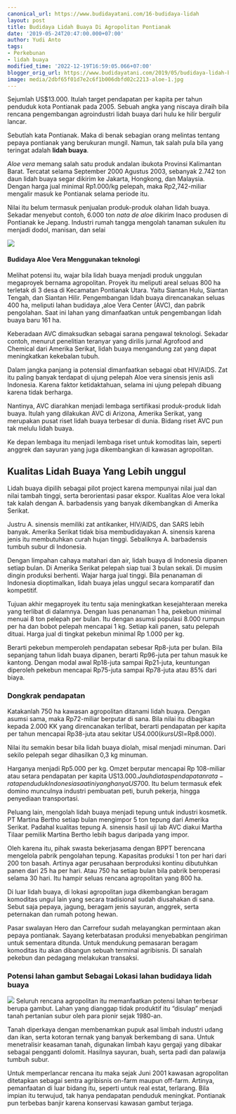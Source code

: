 ```yaml
---
canonical_url: https://www.budidayatani.com/16-budidaya-lidah
layout: post
title: Budidaya Lidah Buaya Di Agropolitan Pontianak
date: '2019-05-24T20:47:00.000+07:00'
author: Yudi Anto
tags:
- Perkebunan
- lidah buaya
modified_time: '2022-12-19T16:59:05.066+07:00'
blogger_orig_url: https://www.budidayatani.com/2019/05/budidaya-lidah-buaya-di-agropolitan.html
image: media/2dbf65f01d7e2c6f1b006dbfd02c2213-aloe-1.jpg
---
```

Sejumlah US$13.000. Itulah target pendapatan per kapita per tahun penduduk kota Pontianak pada 2005. Sebuah angka yang niscaya diraih bila rencana pengembangan agroindustri lidah buaya dari hulu ke hilir bergulir lancar.


Sebutlah kata Pontianak. Maka di benak sebagian orang melintas tentang pepaya pontianak yang berukuran mungil. Namun, tak salah pula bila yang teringat adalah **lidah buaya**.


*Aloe vera* memang salah satu produk andalan ibukota Provinsi Kalimantan Barat. Tercatat selama September 2000 Agustus 2003, sebanyak 2.742 ton daun lidah buaya segar dikirim ke Jakarta, Hongkong, dan Malaysia. Dengan harga jual minimal Rp1.000/kg pelepah, maka Rp2,742-miliar mengalir masuk ke Pontianak selama periode itu.


Nilai itu belum termasuk penjualan produk-produk olahan lidah buaya. Sekadar menyebut contoh, 6.000 ton *nata de aloe* dikirim Inaco produsen di Pontianak ke Jepang. Industri rumah tangga mengolah tanaman sukulen itu menjadi dodol, manisan, dan selai


[![](https://blogger.googleusercontent.com/img/b/R29vZ2xl/AVvXsEi64kMippX7cnob3H9kO4d42rddy13h8PY5QgOzRbR8fPk-ab7hmLALjig7VZ2Gjk5sQ2p-7iPdQkHM_pLBpemU0XcuKLSpmCS36ALIrLlpUfVc30r-2GNAurmSo7_FkVB6mwR9JTRDYTrHryL8bFMU4yOuHGO29tiMyXFpDgdtM-fYL6gBwalaamydoA/s600/aloe-1.jpg)](https://blogger.googleusercontent.com/img/b/R29vZ2xl/AVvXsEi64kMippX7cnob3H9kO4d42rddy13h8PY5QgOzRbR8fPk-ab7hmLALjig7VZ2Gjk5sQ2p-7iPdQkHM_pLBpemU0XcuKLSpmCS36ALIrLlpUfVc30r-2GNAurmSo7_FkVB6mwR9JTRDYTrHryL8bFMU4yOuHGO29tiMyXFpDgdtM-fYL6gBwalaamydoA/s1511/aloe-1.jpg)
#### Budidaya Aloe Vera Menggunakan teknologi


Melihat potensi itu, wajar bila lidah buaya menjadi produk unggulan megaproyek bernama agropolitan. Proyek itu meliputi areal seluas 800 ha terletak di 3 desa di Kecamatan Pontianak Utara. Yaitu Siantan Hulu, Siantan Tengah, dan Siantan Hilir. Pengembangan lidah buaya direncanakan seluas 400 ha, meliputi lahan budidaya ,aloe Vera Center (AVC), dan pabrik pengolahan. Saat ini lahan yang dimanfaatkan untuk pengembangan lidah buaya baru 161 ha.


Keberadaan AVC dimaksudkan sebagai sarana pengawal teknologi. Sekadar contoh, menurut penelitian teranyar yang dirilis jurnal Agrofood and Chemical dari Amerika Serikat, lidah buaya mengandung zat yang dapat meningkatkan kekebalan tubuh.


Dalam jangka panjang ia potensial dimanfaatkan sebagai obat HIV/AIDS. Zat itu paling banyak terdapat di ujung pelepah Aloe vera sinensis jenis asli Indonesia. Karena faktor ketidaktahuan, selama ini ujung pelepah dibuang karena tidak berharga.


Nantinya, AVC diarahkan menjadi lembaga sertifikasi produk-produk lidah buaya. Itulah yang dilakukan AVC di Arizona, Amerika Serikat, yang merupakan pusat riset lidah buaya terbesar di dunia. Bidang riset AVC pun tak melulu lidah buaya.


Ke depan lembaga itu menjadi lembaga riset untuk komoditas lain, seperti anggrek dan sayuran yang juga dikembangkan di kawasan agropolitan.


## Kualitas Lidah Buaya Yang Lebih unggul


Lidah buaya dipilih sebagai pilot project karena mempunyai nilai jual dan nilai tambah tinggi, serta berorientasi pasar ekspor. Kualitas Aloe vera lokal tak kalah dengan A. barbadensis yang banyak dikembangkan di Amerika Serikat.


Justru A. sinensis memiliki zat antikanker, HIV/AIDS, dan SARS lebih banyak. Amerika Serikat tidak bisa membudidayakan A. sinensis karena jenis itu membutuhkan curah hujan tinggi. Sebaliknya A. barbadensis tumbuh subur di Indonesia.


Dengan limpahan cahaya matahari dan air, lidah buaya di Indonesia dipanen setiap bulan. Di Amerika Serikat pelepah siap tuai 3 bulan sekali. Di musim dingin produksi berhenti. Wajar harga jual tinggi. Bila penanaman di Indonesia dioptimalkan, lidah buaya jelas unggul secara komparatif dan kompetitif.


Tujuan akhir megaproyek itu tentu saja meningkatkan kesejahteraan mereka yang terlibat di dalamnya. Dengan luas penanaman 1 ha, pekebun minimal menuai 8 ton pelepah per bulan. Itu dengan asumsi populasi 8.000 rumpun per ha dan bobot pelepah mencapai 1 kg. Setiap kali panen, satu pelepah dituai. Harga jual di tingkat pekebun minimal Rp 1.000 per kg.


Berarti pekebun memperoleh pendapatan sebesar Rp8-juta per bulan. Bila sepanjang tahun lidah buaya dipanen, berarti Rp96-juta per tahun masuk ke kantong. Dengan modal awal Rp18-juta sampai Rp21-juta, keuntungan diperoleh pekebun mencapai Rp75-juta sampai Rp78-juta atau 85% dari biaya.


### Dongkrak pendapatan


Katakanlah 750 ha kawasan agropolitan ditanami lidah buaya. Dengan asumsi sama, maka Rp72-miliar berputar di sana. Bila nilai itu dibagikan kepada 2.000 KK yang direncanakan terlibat, berarti pendapatan per kapita per tahun mencapai Rp38-juta atau sekitar US$4.000 (kurs US$l=Rp8.000).


Nilai itu semakin besar bila lidah buaya diolah, misal menjadi minuman. Dari sekilo pelepah segar dihasilkan 0,3 kg minuman.


Harganya menjadi Rp5.000 per kg. Omzet berputar mencapai Rp 108-miliar atau setara pendapatan per kapita US$13.000. Jauh di atas pendapatan rata-rata penduduk Indonesia saat ini yang hanya US$700. Itu belum termasuk efek domino munculnya industri pembuatan peti, buruh pekerja, hingga penyediaan transportasi.


Peluang lain, mengolah lidah buaya menjadi tepung untuk industri kosmetik. PT Martina Bertho setiap bulan mengimpor 5 ton tepung dari Amerika Serikat. Padahal kualitas tepung A. sinensis hasil uji lab AVC diakui Martha Tilaar pemilik Martina Bertho lebih bagus daripada yang impor.


Oleh karena itu, pihak swasta bekerjasama dengan BPPT berencana mengelola pabrik pengolahan tepung. Kapasitas produksi 1 ton per hari dari 200 ton basah. Artinya agar perusahaan berproduksi kontinu dibutuhkan panen dari 25 ha per hari. Atau 750 ha setiap bulan bila pabrik beroperasi selama 30 hari. Itu hampir seluas rencana agropolitan yang 800 ha.


Di luar lidah buaya, di lokasi agropolitan juga dikembangkan beragam komoditas ungul lain yang secara tradisional sudah diusahakan di sana. Sebut saja pepaya, jagung, beragam jenis sayuran, anggrek, serta peternakan dan rumah potong hewan.


Pasar swalayan Hero dan Carrefour sudah melayangkan permintaan akan pepaya pontianak. Sayang keterbatasan produksi menyebabkan pengiriman untuk sementara ditunda. Untuk mendukung pemasaran beragam komoditas itu akan dibangun sebuah terminal agribisnis. Di sanalah pekebun dan pedagang melakukan transaksi.


### Potensi lahan gambut Sebagai Lokasi lahan budidaya lidah buaya


[![](https://blogger.googleusercontent.com/img/b/R29vZ2xl/AVvXsEgbo5rFjsLLfGMU3kdHg7wvQHfdIlOuEwv2J3Hv2XQmTaH6188LnMhpibAx0bUesf0aSdq7cyjgbsbvSJ55d1WnThzOi747uolF4Vp3yIP-_pY_EqZH5PxlgREHiWZDLBRQJBQT4kU5yJTiGRQLnSsux5ZowMLXg0PlyW1jIQArMBQlbVg4HI5wEIfYxA/s600/AGROPOLITAN_800x453.jpg)](https://blogger.googleusercontent.com/img/b/R29vZ2xl/AVvXsEgbo5rFjsLLfGMU3kdHg7wvQHfdIlOuEwv2J3Hv2XQmTaH6188LnMhpibAx0bUesf0aSdq7cyjgbsbvSJ55d1WnThzOi747uolF4Vp3yIP-_pY_EqZH5PxlgREHiWZDLBRQJBQT4kU5yJTiGRQLnSsux5ZowMLXg0PlyW1jIQArMBQlbVg4HI5wEIfYxA/s800/AGROPOLITAN_800x453.jpg)
Seluruh rencana agropolitan itu memanfaatkan potensi lahan terbesar berupa gambut. Lahan yang dianggap tidak produktif itu “disulap” menjadi tanah pertanian subur oleh para pionir sejak 1980-an.


Tanah diperkaya dengan membenamkan pupuk asal limbah industri udang dan ikan, serta kotoran ternak yang banyak berkembang di sana. Untuk menetralisir keasaman tanah, digunakan limbah kayu gergaji yang dibakar sebagai pengganti dolomit. Hasilnya sayuran, buah, serta padi dan palawija tumbuh subur.


Untuk memperlancar rencana itu maka sejak Juni 2001 kawasan agropolitan ditetapkan sebagai sentra agribisnis on-farm maupun off-farm. Artinya, pemanfaatan di luar bidang itu, seperti untuk real estat, terlarang. Bila impian itu terwujud, tak hanya pendapatan penduduk meningkat. Pontianak pun terbebas banjir karena konservasi kawasan gambut terjaga.

